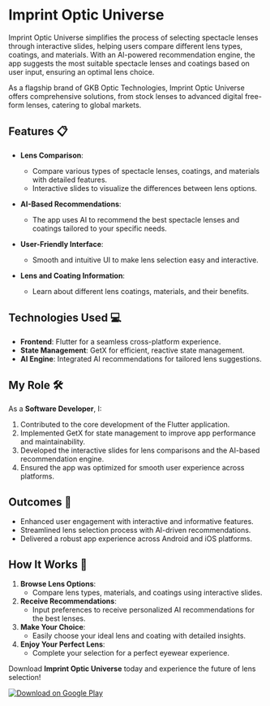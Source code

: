 # Imprint Optic Universe

Imprint Optic Universe simplifies the process of selecting spectacle lenses through interactive slides, helping users compare different lens types, coatings, and materials. With an AI-powered recommendation engine, the app suggests the most suitable spectacle lenses and coatings based on user input, ensuring an optimal lens choice.

As a flagship brand of GKB Optic Technologies, Imprint Optic Universe offers comprehensive solutions, from stock lenses to advanced digital free-form lenses, catering to global markets.

## Features 📋

- **Lens Comparison**:
  - Compare various types of spectacle lenses, coatings, and materials with detailed features.
  - Interactive slides to visualize the differences between lens options.

- **AI-Based Recommendations**:
  - The app uses AI to recommend the best spectacle lenses and coatings tailored to your specific needs.

- **User-Friendly Interface**:
  - Smooth and intuitive UI to make lens selection easy and interactive.
  
- **Lens and Coating Information**:
  - Learn about different lens coatings, materials, and their benefits.

## Technologies Used 💻

- **Frontend**: Flutter for a seamless cross-platform experience.
- **State Management**: GetX for efficient, reactive state management.
- **AI Engine**: Integrated AI recommendations for tailored lens suggestions.

## My Role 🛠️

As a **Software Developer**, I:

1. Contributed to the core development of the Flutter application.
2. Implemented GetX for state management to improve app performance and maintainability.
3. Developed the interactive slides for lens comparisons and the AI-based recommendation engine.
4. Ensured the app was optimized for smooth user experience across platforms.

## Outcomes 🎯

- Enhanced user engagement with interactive and informative features.
- Streamlined lens selection process with AI-driven recommendations.
- Delivered a robust app experience across Android and iOS platforms.

## How It Works 🚀

1. **Browse Lens Options**:
   - Compare lens types, materials, and coatings using interactive slides.
2. **Receive Recommendations**:
   - Input preferences to receive personalized AI recommendations for the best lenses.
3. **Make Your Choice**:
   - Easily choose your ideal lens and coating with detailed insights.
4. **Enjoy Your Perfect Lens**:
   - Complete your selection for a perfect eyewear experience.


Download **Imprint Optic Universe** today and experience the future of lens selection!

[![Download on Google Play](https://img.shields.io/badge/Google_Play-Download-green)](https://play.google.com/store/apps/details?id=com.prodt.metroplex.imprintoptics)

